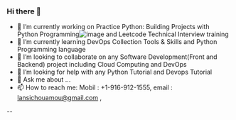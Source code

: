 ### Hi there 👋
* 🔭 I’m currently working on Practice Python: Building Projects with Python Programming![image](https://user-images.githubusercontent.com/62573158/141057422-3e1a958b-5837-4045-9ef0-159373b73ac2.png)
 and  Leetcode Technical Interview training 
* 🌱 I’m currently learning  DevOps Collection Tools & Skills and Python Programming language 
* 👯 I’m looking to collaborate on any Software Development(Front and Backend) project including  Cloud Computing  and DevOps 
* 🤔 I’m looking for help with any Python Tutorial  and Devops Tutorial 
* 💬 Ask me about ...
* 📫 How to reach me: Mobil : +1-916-912-1555,   email : lansichouamou@gmail.com , 
 
--

